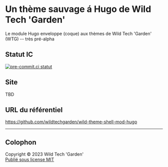 # Un thème sauvage á Hugo de Wild Tech 'Garden'

Le module Hugo enveloppe (coque) aux thèmes de Wild Tech 'Garden' (WTG) --
très pré-alpha

## Statut IC

[![pre-commit.ci
statut](https://results.pre-commit.ci/badge/github/wildtechgarden/wild-theme-shell-mod-hugo/main.svg)](https://results.pre-commit.ci/latest/github/wildtechgarden/wild-theme-shell-mod-hugo/main)

## Site

TBD

## URL du référentiel

<https://github.com/wildtechgarden/wild-theme-shell-mod-hugo>

-------

## Colophon

Copyright © 2023 Wild Tech 'Garden'  
[Publié sous license MIT](LICENSE)
